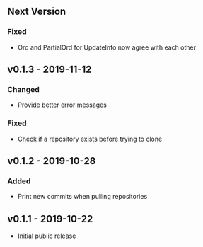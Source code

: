 ## Next Version
### Fixed
- Ord and PartialOrd for UpdateInfo now agree with each other

## v0.1.3 - 2019-11-12
### Changed
- Provide better error messages

### Fixed
- Check if a repository exists before trying to clone

## v0.1.2 - 2019-10-28
### Added
- Print new commits when pulling repositories

## v0.1.1 - 2019-10-22
- Initial public release

